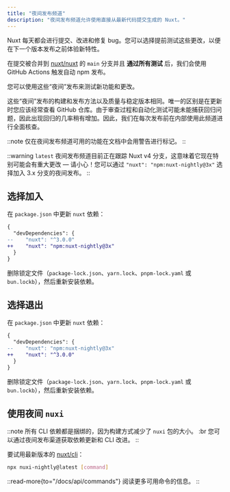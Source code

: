 ```yaml
---
title: "夜间发布频道"
description: "夜间发布频道允许使用直接从最新代码提交生成的 Nuxt。"
---
```


Nuxt 每天都会进行提交、改进和修复 bug。您可以选择提前测试这些更改，以便在下一个版本发布之前体验新特性。

在提交被合并到 [nuxt/nuxt](https://github.com/nuxt/nuxt) 的 `main` 分支并且 **通过所有测试** 后，我们会使用 GitHub Actions 触发自动 npm 发布。

您可以使用这些“夜间”发布来测试新功能和更改。

这些“夜间”发布的构建和发布方法以及质量与稳定版本相同。唯一的区别是在更新时您应该经常查看 GitHub 仓库。由于审查过程和自动化测试可能未能捕获回归问题，因此出现回归的几率稍有增加。因此，我们在每次发布前在内部使用此频道进行全面核查。

::note
仅在夜间发布频道可用的功能在文档中会用警告进行标记。
::

::warning
`latest` 夜间发布频道目前正在跟踪 Nuxt v4 分支，这意味着它现在特别可能会有重大更改 &mdash; 请小心！您可以通过 `"nuxt": "npm:nuxt-nightly@3x"` 选择加入 3.x 分支的夜间发布。
::

## 选择加入

在 `package.json` 中更新 `nuxt` 依赖：

```diff [package.json]
{
  "devDependencies": {
--    "nuxt": "^3.0.0"
++    "nuxt": "npm:nuxt-nightly@3x"
  }
}
```

删除锁定文件（`package-lock.json`、`yarn.lock`、`pnpm-lock.yaml` 或 `bun.lockb`），然后重新安装依赖。

## 选择退出

在 `package.json` 中更新 `nuxt` 依赖：

```diff [package.json]
{
  "devDependencies": {
--    "nuxt": "npm:nuxt-nightly@3x"
++    "nuxt": "^3.0.0"
  }
}
```

删除锁定文件（`package-lock.json`、`yarn.lock`、`pnpm-lock.yaml` 或 `bun.lockb`），然后重新安装依赖。

## 使用夜间 `nuxi`

::note
所有 CLI 依赖都是捆绑的，因为构建方式减少了 `nuxi` 包的大小。 :br 您可以通过夜间发布渠道获取依赖更新和 CLI 改进。
::

要试用最新版本的 [nuxt/cli](https://github.com/nuxt/cli)：

```bash [Terminal]
npx nuxi-nightly@latest [command]
```

::read-more{to="/docs/api/commands"}
阅读更多可用命令的信息。
::
